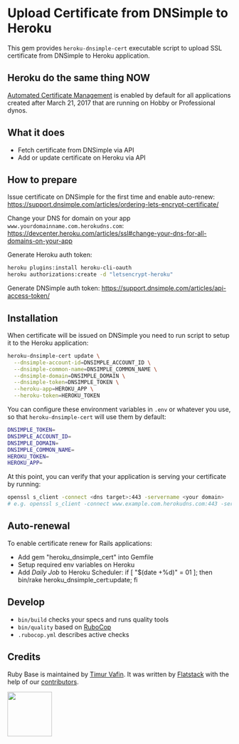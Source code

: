 # Upload Certificate from DNSimple to Heroku

This gem provides `heroku-dnsimple-cert` executable script to upload SSL certificate from DNSimple to Heroku application.

## Heroku do the same thing NOW

[Automated Certificate Management](https://devcenter.heroku.com/articles/automated-certificate-management) is enabled by default for all applications created after March 21, 2017 that are running on Hobby or Professional dynos.

## What it does

* Fetch certificate from DNSimple via API
* Add or update certificate on Heroku via API

## How to prepare

Issue certificate on DNSimple for the first time and enable auto-renew:
https://support.dnsimple.com/articles/ordering-lets-encrypt-certificate/

Change your DNS for domain on your app `www.yourdomainname.com.herokudns.com`:
https://devcenter.heroku.com/articles/ssl#change-your-dns-for-all-domains-on-your-app

Generate Heroku auth token:
```bash
heroku plugins:install heroku-cli-oauth
heroku authorizations:create -d "letsencrypt-heroku"
```

Generate DNSimple auth token:
https://support.dnsimple.com/articles/api-access-token/

## Installation

When certificate will be issued on DNSimple you need to run script to setup it to the Heroku application:

```bash
heroku-dnsimple-cert update \
  --dnsimple-account-id=DNSIMPLE_ACCOUNT_ID \
  --dnsimple-common-name=DNSIMPLE_COMMON_NAME \
  --dnsimple-domain=DNSIMPLE_DOMAIN \
  --dnsimple-token=DNSIMPLE_TOKEN \
  --heroku-app=HEROKU_APP \
  --heroku-token=HEROKU_TOKEN
```

You can configure these environment variables in `.env` or whatever you use,
so that `heroku-dnsimple-cert` will use them by default:

```bash
DNSIMPLE_TOKEN=
DNSIMPLE_ACCOUNT_ID=
DNSIMPLE_DOMAIN=
DNSIMPLE_COMMON_NAME=
HEROKU_TOKEN=
HEROKU_APP=
```

At this point, you can verify that your application is serving your certificate by running:

```bash
openssl s_client -connect <dns target>:443 -servername <your domain>
# e.g. openssl s_client -connect www.example.com.herokudns.com:443 -servername www.example.com
```

## Auto-renewal

To enable certificate renew for Rails applications:

* Add gem "heroku_dnsimple_cert" into Gemfile
* Setup required env variables on Heroku
* Add *Daily Job* to Heroku Scheduler: if [ "$(date +%d)" = 01 ]; then bin/rake heroku_dnsimple_cert:update; fi

## Develop

* `bin/build` checks your specs and runs quality tools
* `bin/quality` based on [RuboCop](https://github.com/bbatsov/rubocop)
* `.rubocop.yml` describes active checks


## Credits

Ruby Base is maintained by [Timur Vafin](http://github.com/timurvafin).
It was written by [Flatstack](http://www.flatstack.com) with the help of our
[contributors](http://github.com/fs/ruby-base/contributors).


[<img src="http://www.flatstack.com/logo.svg" width="100"/>](http://www.flatstack.com)
